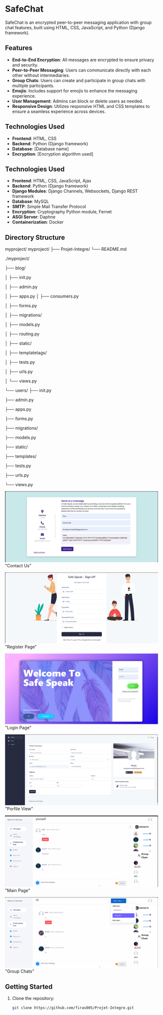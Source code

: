 # SafeChat

SafeChat is an encrypted peer-to-peer messaging application with group chat features, built using HTML, CSS, JavaScript, and Python (Django framework).

## Features
- **End-to-End Encryption**: All messages are encrypted to ensure privacy and security.
- **Peer-to-Peer Messaging**: Users can communicate directly with each other without intermediaries.
- **Group Chats**: Users can create and participate in group chats with multiple participants.
- **Emojis**: Includes support for emojis to enhance the messaging experience.
- **User Management**: Admins can block or delete users as needed.
- **Responsive Design**: Utilizes responsive HTML and CSS templates to ensure a seamless experience across devices.

## Technologies Used
- **Frontend**: HTML, CSS
- **Backend**: Python (Django framework)
- **Database**: [Database name]
- **Encryption**: [Encryption algorithm used]
## Technologies Used
- **Frontend**: HTML, CSS, JavaScript, Ajax
- **Backend**: Python (Django framework)
- **Django Modules**: Django Channels, Websockets, Django REST framework
- **Database**: MySQL
- **SMTP**: Simple Mail Transfer Protocol
- **Encryption**: Cryptography Python module, Fernet
- **ASGI Server**: Daphne
- **Containerization**: Docker

## Directory Structure

myproject/
myproject/
├── Projet-Integre/
└── README.md

./myproject/

├── blog/

│ ├── init.py

│ ├── admin.py

│ ├── apps.py
│ ├── consumers.py

│ ├── forms.py

│ ├── migrations/

│ ├── models.py

│ ├── routing.py

│ ├── static/

│ ├── templatetags/

│ ├── tests.py

│ ├── urls.py

│ └── views.py

└── users/
├── init.py

├── admin.py

├── apps.py

├── forms.py

├── migrations/

├── models.py

├── static/

├── templates/

├── tests.py

├── urls.py

└── views.py

![Alt text](https://github.com/firas005/Projet-Integre/blob/7b22fae30fd610689151f665210f7fa46383dc6f/contactus.png) "Contact Us"

![Alt text](https://github.com/firas005/Projet-Integre/blob/79a49dd7af340ce0abcec264ae5c218bcac135cc/signup.png)"Register Page"

![Alt text](https://github.com/firas005/Projet-Integre/blob/6ee5087594125343622510372be172bb684d7190/Login.png )"Login Page"

![Alt text](https://github.com/firas005/Projet-Integre/blob/7b22fae30fd610689151f665210f7fa46383dc6f/profileview.png) "Porfile View"

![Alt text](https://github.com/firas005/Projet-Integre/blob/7b22fae30fd610689151f665210f7fa46383dc6f/msgcontact.png)"Main Page"

![Alt text](https://github.com/firas005/Projet-Integre/blob/7b22fae30fd610689151f665210f7fa46383dc6f/groupchatstemplate.png)"Group Chats"




## Getting Started
1. Clone the repository:
   ```bash
   git clone https://github.com/firas005/Projet-Integre.git



   
